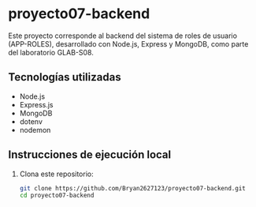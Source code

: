 # proyecto07-backend

Este proyecto corresponde al backend del sistema de roles de usuario (APP-ROLES), desarrollado con Node.js, Express y MongoDB, como parte del laboratorio GLAB-S08.

## Tecnologías utilizadas

- Node.js
- Express.js
- MongoDB
- dotenv
- nodemon

## Instrucciones de ejecución local

1. Clona este repositorio:
   ```bash
   git clone https://github.com/Bryan2627123/proyecto07-backend.git
   cd proyecto07-backend


